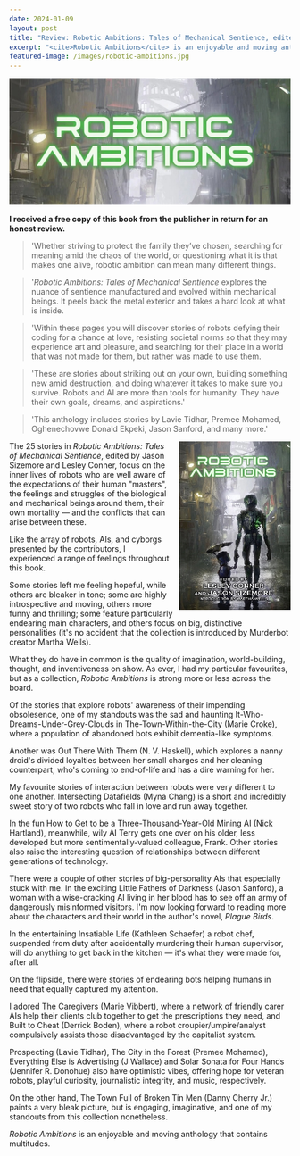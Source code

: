 ```yaml
---
date: 2024-01-09
layout: post
title: "Review: Robotic Ambitions: Tales of Mechanical Sentience, edited by Jason Sizemore and Lesley Conner"
excerpt: "<cite>Robotic Ambitions</cite> is an enjoyable and moving anthology that contains multitudes."
featured-image: /images/robotic-ambitions.jpg
---
```


![Robotic Ambitions](/images/robotic-ambitions.jpg)

**I received a free copy of this book from the publisher in return for an honest review.**

> 'Whether striving to protect the family they’ve chosen, searching for meaning amid the chaos of the world, or questioning what it is that makes one alive, robotic ambition can mean many different things.

> '<cite>Robotic Ambitions: Tales of Mechanical Sentience</cite> explores the nuance of sentience manufactured and evolved within mechanical beings. It peels back the metal exterior and takes a hard look at what is inside.

> 'Within these pages you will discover stories of robots defying their coding for a chance at love, resisting societal norms so that they may experience art and pleasure, and searching for their place in a world that was not made for them, but rather was made to use them.

> 'These are stories about striking out on your own, building something new amid destruction, and doing whatever it takes to make sure you survive. Robots and AI are more than tools for humanity. They have their own goals, dreams, and aspirations.'

> 'This anthology includes stories by Lavie Tidhar, Premee Mohamed, Oghenechovwe Donald Ekpeki, Jason Sanford, and many more.'

<img src="/images/robotic-ambitions-200.jpg" alt="Robotic Ambitions" style="float: right; margin-bottom: 10px; margin-left: 10px;">

The 25 stories in <cite>Robotic Ambitions: Tales of Mechanical Sentience</cite>, edited by Jason Sizemore and Lesley Conner, focus on the inner lives of robots who are well aware of the expectations of their human "masters", the feelings and struggles of the biological and mechanical beings around them, their own mortality &mdash; and the conflicts that can arise between these.

Like the array of robots, AIs, and cyborgs presented by the contributors, I experienced a range of feelings throughout this book.

Some stories left me feeling hopeful, while others are bleaker in tone; some are highly introspective and moving, others more funny and thrilling; some feature particularly endearing main characters, and others focus on big, distinctive personalities (it's no accident that the collection is introduced by Murderbot creator Martha Wells).

What they do have in common is the quality of imagination, world-building, thought, and inventiveness on show. As ever, I had my particular favourites, but as a collection, <cite>Robotic Ambitions</cite> is strong more or less across the board.

Of the stories that explore robots' awareness of their impending obsolesence, one of my standouts was the sad and haunting It-Who-Dreams-Under-Grey-Clouds in The-Town-Within-the-City (Marie Croke), where a population of abandoned bots exhibit dementia-like symptoms.

Another was Out There With Them (N. V. Haskell), which explores a nanny droid's divided loyalties between her small charges and her cleaning counterpart, who's coming to end-of-life and has a dire warning for her.

My favourite stories of interaction between robots were very different to one another. Intersecting Datafields (Myna Chang) is a short and incredibly sweet story of two robots who fall in love and run away together.

In the fun How to Get to be a Three-Thousand-Year-Old Mining AI (Nick Hartland), meanwhile, wily AI Terry gets one over on his older, less developed but more sentimentally-valued colleague, Frank. Other stories also raise the interesting question of relationships between different generations of technology.

There were a couple of other stories of big-personality AIs that especially stuck with me. In the exciting Little Fathers of Darkness (Jason Sanford), a woman with a wise-cracking AI living in her blood has to see off an army of dangerously misinformed visitors. I'm now looking forward to reading more about the characters and their world in the author's novel, <cite>Plague Birds</cite>.

In the entertaining Insatiable Life (Kathleen Schaefer) a robot chef, suspended from duty after accidentally murdering their human supervisor, will do anything to get back in the kitchen &mdash; it's what they were made for, after all.

On the flipside, there were stories of endearing bots helping humans in need that equally captured my attention.

I adored The Caregivers (Marie Vibbert), where a network of friendly carer AIs help their clients club together to get the prescriptions they need, and Built to Cheat (Derrick Boden), where a robot croupier/umpire/analyst compulsively assists those disadvantaged by the capitalist system.

Prospecting (Lavie Tidhar), The City in the Forest (Premee Mohamed), Everything Else is Advertising (J Wallace) and Solar Sonata for Four Hands (Jennifer R. Donohue) also have optimistic vibes, offering hope for veteran robots, playful curiosity, journalistic integrity, and music, respectively.

On the other hand, The Town Full of Broken Tin Men (Danny Cherry Jr.) paints a very bleak picture, but is engaging, imaginative, and one of my standouts from this collection nonetheless.

<cite>Robotic Ambitions</cite> is an enjoyable and moving anthology that contains multitudes.